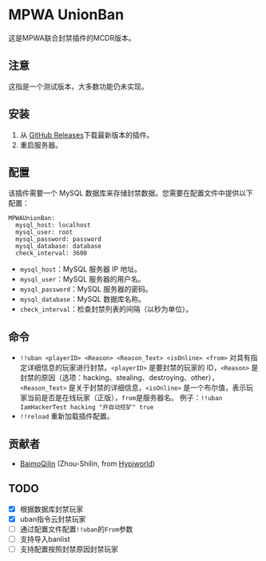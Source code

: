 # MPWA UnionBan

这是MPWA联合封禁插件的MCDR版本。

## 注意

这指是一个测试版本，大多数功能仍未实现。

## 安装

1.  从 [GitHub Releases](https://github.com/Minecraft-Public-Welfare-Alliance/UnionBan-MCDR/releases)下载最新版本的插件。
3.  重启服务器。

## 配置

该插件需要一个 MySQL 数据库来存储封禁数据。您需要在配置文件中提供以下配置：
```
MPWAUnionBan:
  mysql_host: localhost
  mysql_user: root
  mysql_password: password
  mysql_database: database
  check_interval: 3600
```

-   `mysql_host`：MySQL 服务器 IP 地址。
-   `mysql_user`：MySQL 服务器的用户名。
-   `mysql_password`：MySQL 服务器的密码。
-   `mysql_database`：MySQL 数据库名称。
-   `check_interval`：检查封禁列表的间隔（以秒为单位）。

## 命令

-   `!!uban <playerID> <Reason> <Reason_Text> <isOnline> <from>` 
对具有指定详细信息的玩家进行封禁。`<playerID>` 是要封禁的玩家的 ID，`<Reason>` 是封禁的原因（选项：hacking、stealing、destroying、other），`<Reason_Text>` 是关于封禁的详细信息，`<isOnline>` 是一个布尔值，表示玩家当前是否是在线玩家（正版），`from`是服务器名。
例子：`!!uban IamHackerTest hacking "开自动挖矿" true`
-   `!!reload` 
重新加载插件配置。

## 贡献者

-   [BaimoQilin](https://github.com/Zhou-Shilin) (Zhou-Shilin, from [Hypiworld](https://baimoqilin.top/hypiworld))

## TODO
- [x] 根据数据库封禁玩家
- [x] uban指令云封禁玩家
- [ ] 通过配置文件配置`!!uban`的`From`参数 
- [ ] 支持导入banlist
- [ ] 支持配置按照封禁原因封禁玩家
